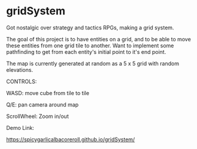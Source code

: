# gridSystem
Got nostalgic over strategy and tactics RPGs, making a grid system.


The goal of this project is to have entities on a grid, and to be able to move these entities from one grid tile to another.
Want to implement some pathfinding to get from each entity's initial point to it's end point.

The map is currently generated at random as a 5 x 5 grid with random elevations.


CONTROLS:

  WASD: move cube from tile to tile
  
  Q/E: pan camera around map
  
  ScrollWheel: Zoom in/out



Demo Link:
  
  https://spicygarlicalbacoreroll.github.io/gridSystem/

